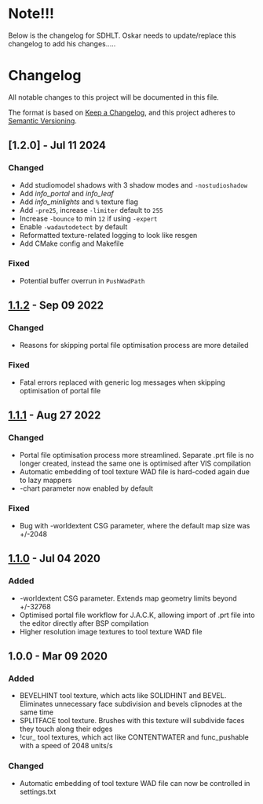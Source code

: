 # Note!!!
Below is the changelog for SDHLT. Oskar needs to update/replace this changelog to add his changes.....

# Changelog
All notable changes to this project will be documented in this file.

The format is based on [Keep a Changelog](https://keepachangelog.com/en/1.0.0/),
and this project adheres to [Semantic Versioning](https://semver.org/spec/v2.0.0.html).

## [1.2.0] - Jul 11 2024
### Changed
- Add studiomodel shadows with 3 shadow modes and `-nostudioshadow`
- Add *info_portal* and *info_leaf*
- Add *info_minlights* and `%` texture flag
- Add `-pre25`, increase `-limiter` default to `255`
- Increase `-bounce` to min `12` if using `-expert`
- Enable `-wadautodetect` by default
- Reformatted texture-related logging to look like resgen
- Add CMake config and Makefile

### Fixed
- Potential buffer overrun in `PushWadPath`

## [1.1.2] - Sep 09 2022
### Changed
- Reasons for skipping portal file optimisation process are more detailed

### Fixed
- Fatal errors replaced with generic log messages when skipping optimisation of portal file

## [1.1.1] - Aug 27 2022
### Changed
- Portal file optimisation process more streamlined. Separate .prt file is no longer created, instead the same one is optimised after VIS compilation
- Automatic embedding of tool texture WAD file is hard-coded again due to lazy mappers
- -chart parameter now enabled by default

### Fixed
- Bug with -worldextent CSG parameter, where the default map size was +/-2048

## [1.1.0] - Jul 04 2020
### Added
- -worldextent CSG parameter. Extends map geometry limits beyond +/-32768
- Optimised portal file workflow for J.A.C.K, allowing import of .prt file into the editor directly after BSP compilation
- Higher resolution image textures to tool texture WAD file

## 1.0.0 - Mar 09 2020
### Added
- BEVELHINT tool texture, which acts like SOLIDHINT and BEVEL. Eliminates unnecessary face subdivision and bevels clipnodes at the same time
- SPLITFACE tool texture. Brushes with this texture will subdivide faces they touch along their edges
- !cur_ tool textures, which act like CONTENTWATER and func_pushable with a speed of 2048 units/s
### Changed
- Automatic embedding of tool texture WAD file can now be controlled in settings.txt

[1.1.2]: https://github.com/seedee/SDHLT/compare/v1.1.1...v1.1.2
[1.1.1]: https://github.com/seedee/SDHLT/compare/v1.1.0...v1.1.1
[1.1.0]: https://github.com/seedee/SDHLT/releases/tag/v1.1.0
